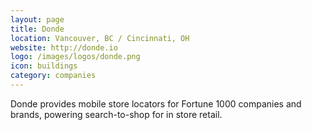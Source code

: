 ```yaml
---
layout: page
title: Donde
location: Vancouver, BC / Cincinnati, OH
website: http://donde.io
logo: /images/logos/donde.png
icon: buildings
category: companies
---
```


Donde provides mobile store locators for Fortune 1000 companies and brands, powering search-to-shop for in store retail.
